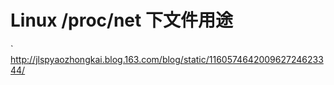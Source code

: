 # Linux /proc/net 下文件用途
` http://jlspyaozhongkai.blog.163.com/blog/static/116057464200962724623344/
